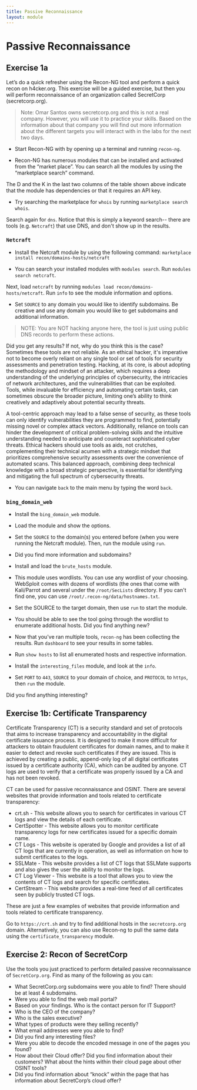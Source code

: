 ```yaml
---
title: Passive Reconnaissance
layout: module
---
```


# Passive Reconnaissance

## Exercise 1a

Let’s do a quick refresher using the Recon-NG tool and perform a quick recon on h4cker.org. This exercise will be a guided exercise, but then you will perform reconnaissance of an organization called SecretCorp (secretcorp.org).

> Note: Omar Santos owns secretcorp.org and this is not a real company. However, you will use it to practice your skills. Based on the information about that company you will find out more information about the different targets you will interact with in the labs for the next two days.

* Start Recon-NG with by opening up a terminal and running `recon-ng`.

* Recon-NG has numerous modules that can be installed and activated from the “market place”. You can search all the modules by using the “marketplace search” command.

The D and the K in the last two columns of the table shown above indicate that the module has dependencies or that it requires an API key.

* Try searching the marketplace for `whois` by running `marketplace search whois`.

Search again for `dns`. Notice that this is simply a keyword search-- there are tools (e.g. `Netcraft`) that use DNS, and don't show up in the results.

### `Netcraft`

* Install the Netcraft module by using the following command: `marketplace install recon/domains-hosts/netcraft`

* You can search your installed modules with `modules search`. Run `modules search netcraft`.

Next, load `netcraft` by running `modules load recon/domains-hosts/netcraft`. Run `info` to see the module information and options.

* Set `SOURCE` to any domain you would like to identify subdomains. Be creative and use any domain you would like to get subdomains and additional information.

> NOTE: You are NOT hacking anyone here, the tool is just using public DNS records to perform these actions.

Did you get any results? If not, why do you think this is the case? Sometimes these tools are not reliable. As an ethical hacker, it's imperative not to become overly reliant on any single tool or set of tools for security assessments and penetration testing. Hacking, at its core, is about adopting the methodology and mindset of an attacker, which requires a deep understanding of the underlying principles of cybersecurity, the intricacies of network architectures, and the vulnerabilities that can be exploited. Tools, while invaluable for efficiency and automating certain tasks, can sometimes obscure the broader picture, limiting one’s ability to think creatively and adaptively about potential security threats.

A tool-centric approach may lead to a false sense of security, as these tools can only identify vulnerabilities they are programmed to find, potentially missing novel or complex attack vectors. Additionally, reliance on tools can hinder the development of critical problem-solving skills and the intuitive understanding needed to anticipate and counteract sophisticated cyber threats. Ethical hackers should use tools as aids, not crutches, complementing their technical acumen with a strategic mindset that prioritizes comprehensive security assessments over the convenience of automated scans. This balanced approach, combining deep technical knowledge with a broad strategic perspective, is essential for identifying and mitigating the full spectrum of cybersecurity threats.

* You can navigate `back` to the main menu by typing the word `back`.

### `bing_domain_web`

* Install the `bing_domain_web` module.

* Load the module and show the options.

* Set the `SOURCE` to the domain(s) you entered before (when you were running the Netcraft module). Then, run the module using `run`.

* Did you find more information and subdomains?

* Install and load the `brute_hosts` module.

* This module uses wordlists. You can use any wordlist of your choosing. WebSploit comes with dozens of wordlists (the ones that come with Kali/Parrot and several under the `/root/SecLists` directory. If you can't find one, you can use `/root/.recon-ng/data/hostnames.txt`.

* Set the SOURCE to the target domain, then use `run` to start the module.

* You should be able to see the tool going through the wordlist to enumerate additional hosts. Did you find anything new?

* Now that you've ran multiple tools, `recon-ng` has been collecting the results. Run `dashboard` to see your results in some tables.

* Run `show hosts` to list all enumerated hosts and respective information.

* Install the `interesting_files` module, and look at the `info`.

* Set `PORT` to `443`, `SOURCE` to your domain of choice, and `PROTOCOL` to `https`, then `run` the module.

Did you find anything interesting?

## Exercise 1b: Certificate Transparency

Certificate Transparency (CT) is a security standard and set of protocols that aims to increase transparency and accountability in the digital certificate issuance process. It is designed to make it more difficult for attackers to obtain fraudulent certificates for domain names, and to make it easier to detect and revoke such certificates if they are issued. This is achieved by creating a public, append-only log of all digital certificates issued by a certificate authority (CA), which can be audited by anyone. CT logs are used to verify that a certificate was properly issued by a CA and has not been revoked.

CT can be used for passive reconnaissance and OSINT. There are several websites that provide information and tools related to certificate transparency:

* crt.sh - This website allows you to search for certificates in various CT logs and view the details of each certificate.
* CertSpotter - This website allows you to monitor certificate transparency logs for new certificates issued for a specific domain name.
* CT Logs - This website is operated by Google and provides a list of all CT logs that are currently in operation, as well as information on how to submit certificates to the logs.
* SSLMate - This website provides a list of CT logs that SSLMate supports and also gives the user the ability to monitor the logs.
* CT Log Viewer - This website is a tool that allows you to view the contents of CT logs and search for specific certificates.
* CertStream - This website provides a real-time feed of all certificates seen by publicly trusted CT logs.

These are just a few examples of websites that provide information and tools related to certificate transparency.

Go to `https://crt.sh` and try to find additional hosts in the `secretcorp.org` domain. Alternatively, you can also use Recon-ng to pull the same data using the `certificate_transparency` module.

## Exercise 2: Recon of SecretCorp

Use the tools you just practiced to perform detailed passive reconnaissance of `SecretCorp.org`. Find as many of the following as you can:

* What SecretCorp.org subdomains were you able to find? There should be at least 4 subdomains.
* Were you able to find the web mail portal?
* Based on your findings. Who is the contact person for IT Support?
* Who is the CEO of the company?
* Who is the sales executive?
* What types of products were they selling recently?
* What email addresses were you able to find?
* Did you find any interesting files?
* Were you able to decode the encoded message in one of the pages you found?
* How about their Cloud offer? Did you find information about their customers? What about the hints within their cloud page about other OSINT tools?
* Did you find information about “knock” within the page that has information about SecretCorp’s cloud offer?
